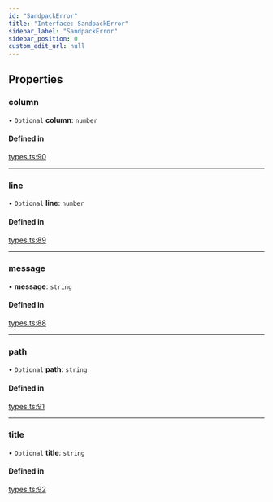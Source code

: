 ```yaml
---
id: "SandpackError"
title: "Interface: SandpackError"
sidebar_label: "SandpackError"
sidebar_position: 0
custom_edit_url: null
---
```


## Properties

### column

• `Optional` **column**: `number`

#### Defined in

[types.ts:90](https://github.com/codesandbox/sandpack/blob/e7cb439/sandpack-client/src/types.ts#L90)

___

### line

• `Optional` **line**: `number`

#### Defined in

[types.ts:89](https://github.com/codesandbox/sandpack/blob/e7cb439/sandpack-client/src/types.ts#L89)

___

### message

• **message**: `string`

#### Defined in

[types.ts:88](https://github.com/codesandbox/sandpack/blob/e7cb439/sandpack-client/src/types.ts#L88)

___

### path

• `Optional` **path**: `string`

#### Defined in

[types.ts:91](https://github.com/codesandbox/sandpack/blob/e7cb439/sandpack-client/src/types.ts#L91)

___

### title

• `Optional` **title**: `string`

#### Defined in

[types.ts:92](https://github.com/codesandbox/sandpack/blob/e7cb439/sandpack-client/src/types.ts#L92)
